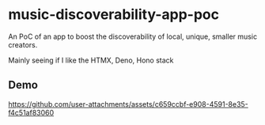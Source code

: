 # music-discoverability-app-poc

An PoC of an app to boost the discoverability of local, unique, smaller music creators.

Mainly seeing if I like the HTMX, Deno, Hono stack

## Demo

https://github.com/user-attachments/assets/c659ccbf-e908-4591-8e35-f4c51af83060
